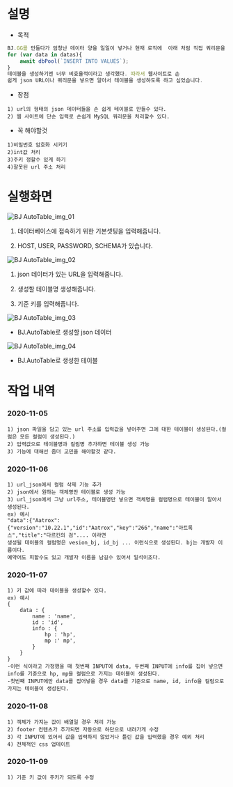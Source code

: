 # 설명
* 목적
```js
BJ.GG를 만들다가 엄청난 데이터 양을 일일이 넣거나 현재 로직에  아래 처럼 직접 쿼리문을 써서
for (var data in datas){
    await dbPool(`INSERT INTO VALUES`);
}
테이블을 생성하기엔 너무 비효율적이라고 생각했다. 따라서 웹사이트로 손
쉽게 json URL이나 쿼리문을 넣으면 알아서 테이블을 생성하도록 하고 싶었습니다.
```
* 장점
```
1) url의 형태의 json 데이터들을 손 쉽게 테이블로 만들수 있다.
2) 웹 사이트에 단순 입력로 손쉽게 MySQL 쿼리문을 처리할수 있다.
```
* 꼭 해야할것
```
1)비밀번호 암호화 시키기
2)int값 처리
3)주키 정할수 있게 하기
4)잘못된 url 주소 처리
```

# 실행화면
![BJ AutoTable_img_01](https://user-images.githubusercontent.com/63000843/98956981-05c91480-2544-11eb-9c82-8c4495f9c745.PNG)

1) 데이터베이스에 접속하기 위한 기본셋팅을 입력해줍니다.

2) HOST, USER, PASSWORD, SCHEMA가 있습니다.

![BJ AutoTable_img_02](https://user-images.githubusercontent.com/63000843/98956983-0661ab00-2544-11eb-8e1e-6696a57042f4.PNG)

1) json 데이터가 있는 URL을 입력해줍니다.

2) 생성할 테이블명 생성해줍니다.

3) 기준 키를 입력해줍니다.

![BJ AutoTable_img_03](https://user-images.githubusercontent.com/63000843/98957761-e8487a80-2544-11eb-9417-661b244197fa.PNG)

* BJ.AutoTable로 생성할 json 데이터

![BJ AutoTable_img_04](https://user-images.githubusercontent.com/63000843/98957758-e7174d80-2544-11eb-9f7f-4cd4f7cfa4b8.PNG)

* BJ.AutoTable로 생성한 테이블


# 작업 내역

### 2020-11-05
```
1) json 파일을 담고 있는 url 주소를 입력값을 넣어주면 그에 대한 테이블이 생성된다.(컬럼은 모든 컬럼이 생성된다.)
2) 입력값으로 테이블명과 컬럼명 추가하면 테이블 생성 가능
3) 기능에 대해선 좀더 고민을 해야할것 같다.
```

### 2020-11-06
```
1) url_json에서 컬럼 삭제 기능 추가
2) json에서 원하는 객체명만 테이블로 생성 가능
3) url_json에서 그냥 url주소, 테이블명만 넣으면 객체명을 컬럼명으로 테이블이 알아서 생성된다.
ex) 예시
"data":{"Aatrox":{"version":"10.22.1","id":"Aatrox","key":"266","name":"아트록스","title":"다르킨의 검".... 이라면
생성될 테이블의 컬럼명은 vesion_bj, id_bj ... 이런식으로 생성된다. bj는 개발자 이름이다. 
예약어도 피할수도 있고 개발자 이름을 남길수 있어서 일석이조다.
```
### 2020-11-07
```
1) 키 값에 따라 테이블을 생성할수 있다.
ex) 예시
{ 
    data : {
        name : 'name',
        id : 'id',
        info : {
            hp : 'hp',
            mp :' mp',
        }
    }
}
-이런 식이라고 가정했을 때 첫번째 INPUT에 data, 두번째 INPUT에 info를 집어 넣으면
info를 기준으로 hp, mp을 컬럼으로 가지는 테이블이 생성된다.
-첫번째 INPUT에만 data를 집어넣을 경우 data를 기준으로 name, id, info을 컬럼으로
가지는 테이블이 생성된다.
```
### 2020-11-08
```
1) 객체가 가지는 값이 배열일 경우 처리 가능
2) footer 컨텐츠가 추가되면 자동으로 하단으로 내려가게 수정
3) 각 INPUT에 있어서 값을 입력하지 않았거나 틀린 값을 입력했을 경우 예외 처리
4) 전체적인 css 업데이트
```
### 2020-11-09
```
1) 기준 키 값이 주키가 되도록 수정
```
